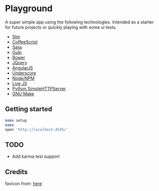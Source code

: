 # Playground

A super simple app using the following technologies. Intended as a starter for future projects or quickly playing with some ui tests.

   * [Slm](https://github.com/slm-lang/slm)
   * [CoffeeScript](http://coffeescript.org/)
   * [Sass](http://sass-lang.com/)
   * [Gulp](http://gulpjs.com/)
   * [Bower](http://bower.io/)
   * [JQuery](http://jquery.com/)
   * [AngularJS](https://angularjs.org/)
   * [Underscore](http://underscorejs.org/)
   * [Node/NPM](https://www.npmjs.com/)
   * [Live JS](http://www.livejs.com/)
   * [Python SimpleHTTPServer](https://docs.python.org/2/library/simplehttpserver.html)
   * [GNU Make](http://www.gnu.org/software/make/)

## Getting started

```bash
make setup
make
open 'http://localhost:4545/'
```

## TODO

  * Add karma test support

## Credits

favicon from: [here](http://www.clker.com/clipart-map-symbols-playground-white.html)
